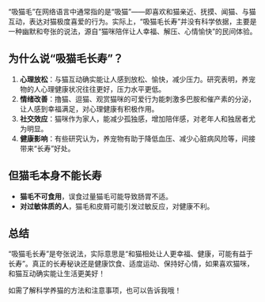 “吸猫毛”在网络语言中通常指的是“吸猫”——即喜欢和猫亲近、抚摸、闻猫、与猫互动，表达对猫极度喜爱的行为。实际上，“吸猫毛长寿”并没有科学依据，主要是一种幽默和夸张的说法，源自“猫咪陪伴让人幸福、解压、心情愉快”的民间体验。

## 为什么说“吸猫毛长寿”？
1. **心理放松**：与猫互动确实能让人感到放松、愉快，减少压力。研究表明，养宠物的人心理健康状况往往更好，压力水平更低。
2. **情绪改善**：撸猫、逗猫、观赏猫咪的可爱行为能刺激多巴胺和催产素的分泌，让人感到幸福满足，对心理健康有积极作用。
3. **社交效应**：猫咪作为家人，能减少孤独感，增加陪伴感，对老年人和独居者尤为明显。
4. **健康影响**：有些研究认为，养宠物有助于降低血压、减少心脏病风险等，间接带来“长寿”好处。

## 但猫毛本身不能长寿
- **猫毛不可食用**，误食过量猫毛可能导致肠胃不适。
- **对过敏体质的人**，猫毛和皮屑可能引发过敏反应，对健康不利。

## 总结
“吸猫毛长寿”是夸张说法，实际意思是“和猫相处让人更幸福、健康，可能有益于长寿”。真正的长寿秘诀还是健康饮食、适度运动、保持好心情，如果喜欢猫咪，和猫互动确实能让生活更美好！

如需了解科学养猫的方法和注意事项，也可以告诉我哦！